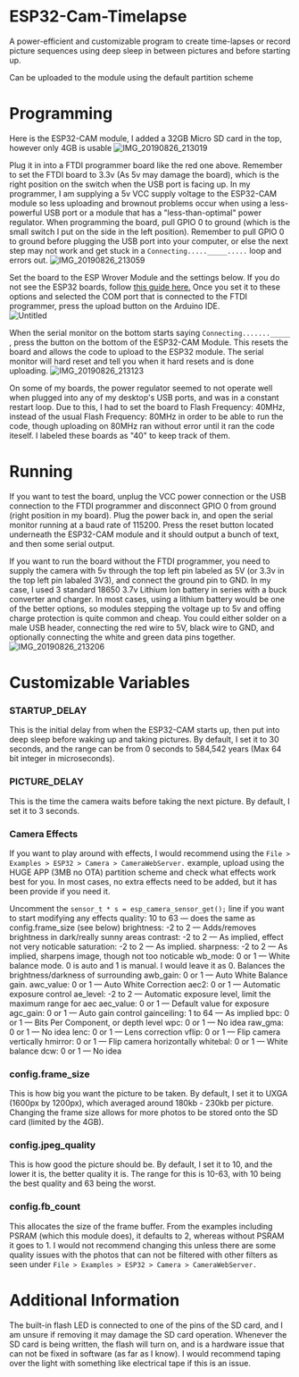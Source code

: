 # ESP32-Cam-Timelapse
A power-efficient and customizable program to create time-lapses or record picture sequences using deep sleep in between pictures and before starting up.

Can be uploaded to the module using the default partition scheme

# Programming
Here is the ESP32-CAM module, I added a 32GB Micro SD card in the top, however only 4GB is usable
![IMG_20190826_213019](https://user-images.githubusercontent.com/33874247/63743509-4e1de900-c851-11e9-8895-05932f5e27d4.jpg)

Plug it in into a FTDI programmer board like the red one above. Remember to set the FTDI board to 3.3v (As 5v may damage the board), which is the right position on the switch when the USB port is facing up. In my programmer, I am supplying a 5v VCC supply voltage to the ESP32-CAM module so less uploading and brownout problems occur when using a less-powerful USB port or a module that has a "less-than-optimal" power regulator. When programming the board, pull GPIO 0 to ground (which is the small switch I put on the side in the left position). Remember to pull GPIO 0 to ground before plugging the USB port into your computer, or else the next step may not work and get stuck in a `Connecting....._____.....` loop and errors out.
![IMG_20190826_213059](https://user-images.githubusercontent.com/33874247/63743510-4e1de900-c851-11e9-8e15-4be11c4a8a56.jpg)

Set the board to the ESP Wrover Module and the settings below. If you do not see the ESP32 boards, follow [this guide here.](https://randomnerdtutorials.com/installing-the-esp32-board-in-arduino-ide-windows-instructions/) Once you set it to these options and selected the COM port that is connected to the FTDI programmer, press the upload button on the Arduino IDE.\
![Untitled](https://user-images.githubusercontent.com/33874247/63743513-4eb67f80-c851-11e9-9d97-67e0be1ba1ff.png)

When the serial monitor on the bottom starts saying `Connecting......._____ `, press the button on the bottom of the ESP32-CAM Module. This resets the board and allows the code to upload to the ESP32 module. The serial monitor will hard reset and tell you when it hard resets and is done uploading.
![IMG_20190826_213123](https://user-images.githubusercontent.com/33874247/63743511-4e1de900-c851-11e9-835b-2d610601327e.jpg)

On some of my boards, the power regulator seemed to not operate well when plugged into any of my desktop's USB ports, and was in a constant restart loop. Due to this, I had to set the board to Flash Frequency: 40MHz, instead of the usual Flash Frequency: 80MHz in order to be able to run the code, though uploading on 80MHz ran without error until it ran the code iteself. I labeled these boards as "40" to keep track of them.

# Running
If you want to test the board, unplug the VCC power connection or the USB connection to the FTDI programmer and disconnect GPIO 0 from ground (right position in my board). Plug the power back in, and open the serial monitor running at a baud rate of 115200. Press the reset button located underneath the ESP32-CAM module and it should output a bunch of text, and then some serial output.

If you want to run the board without the FTDI programmer, you need to supply the camera with 5v through the top left pin labeled as 5V (or 3.3v in the top left pin labaled 3V3), and connect the ground pin to GND. In my case, I used 3 standard 18650 3.7v Lithium Ion battery in series with a buck converter and charger. In most cases, using a lithium battery would be one of the better options, so modules stepping the voltage up to 5v and offing charge protection is quite common and cheap. You could either solder on a male USB header, connecting the red wire to 5V, black wire to GND, and optionally connecting the white and green data pins together. 
![IMG_20190826_213206](https://user-images.githubusercontent.com/33874247/63743512-4e1de900-c851-11e9-8350-7a3d2d86ebb7.jpg)

# Customizable Variables
### STARTUP_DELAY
This is the initial delay from when the ESP32-CAM starts up, then  put into deep sleep before waking up and taking pictures. By default, I set it to 30 seconds, and the range can be from 0 seconds to 584,542 years (Max 64 bit integer in microseconds).

### PICTURE_DELAY
This is the time the camera waits before taking the next picture. By default, I set it to 3 seconds.

### Camera Effects
If you want to play around with effects, I would recommend using the `File > Examples > ESP32 > Camera > CameraWebServer.` example, upload using the HUGE APP (3MB no OTA) partition scheme and check what effects work best for you. In most cases, no extra effects need to be added, but it has been provide if you need it.

Uncomment the `sensor_t * s = esp_camera_sensor_get();` line if you want to start modifying any effects
quality: 10 to 63 — does the same as config.frame_size (see below)
brightness: -2 to 2 — Adds/removes brightness in dark/really sunny areas
contrast: -2 to 2 — As implied, effect not very noticable
saturation: -2 to 2 — As implied.
sharpness: -2 to 2 — As implied, sharpens image, though not too noticable
wb_mode: 0 or 1 — White balance mode. 0 is auto and 1 is manual. I would leave it as 0. Balances the brightness/darkness of surrounding
awb_gain: 0 or 1 — Auto White Balance gain.
awc_value: 0 or 1 — Auto White Correction
aec2: 0 or 1 — Automatic exposure control
ae_level: -2 to 2 — Automatic exposure level, limit the maximum range for aec
aec_value: 0 or 1 — Default value for exposure
agc_gain: 0 or 1 — Auto gain control
gainceiling: 1 to 64 — As implied
bpc: 0 or 1 — Bits Per Component, or depth level
wpc: 0 or 1 — No idea
raw_gma: 0 or 1 — No idea
lenc: 0 or 1 — Lens correction
vflip: 0 or 1 — Flip camera vertically
hmirror: 0 or 1 — Flip camera horizontally
whitebal: 0 or 1 — White balance
dcw: 0 or 1 — No idea

### config.frame_size 
This is how big you want the picture to be taken. By default, I set it to UXGA (1600px by 1200px), which averaged around 180kb - 230kb per picture. Changing the frame size allows for more photos to be stored onto the SD card (limited by the 4GB).

### config.jpeg_quality 
This is how good the picture should be. By default, I set it to 10, and the lower it is, the better quality it is. The range for this is 10-63, with 10 being the best quality and 63 being the worst.

### config.fb_count 
This allocates the size of the frame buffer. From the examples including PSRAM (which this module does), it defaults to 2, whereas without PSRAM it goes to 1. I would not recommend changing this unless there are some quality issues with the photos that can not be filtered with other filters as seen under `File > Examples > ESP32 > Camera > CameraWebServer.`

# Additional Information
The built-in flash LED is connected to one of the pins of the SD card, and I am unsure if removing it may damage the SD card operation. Whenever the SD card is being written, the flash will turn on, and is a hardware issue that can not be fixed in software (as far as I know). I would recommend taping over the light with something like electrical tape if this is an issue.
